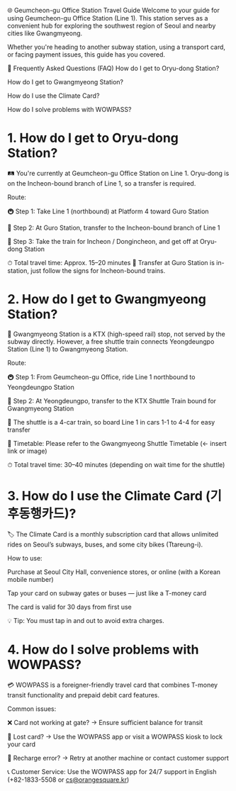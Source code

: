 🌐 Geumcheon-gu Office Station Travel Guide
Welcome to your guide for using Geumcheon-gu Office Station (Line 1). This station serves as a convenient hub for exploring the southwest region of Seoul and nearby cities like Gwangmyeong.

Whether you're heading to another subway station, using a transport card, or facing payment issues, this guide has you covered.

📌 Frequently Asked Questions (FAQ)
How do I get to Oryu-dong Station?

How do I get to Gwangmyeong Station?

How do I use the Climate Card?

How do I solve problems with WOWPASS?

# 1. How do I get to Oryu-dong Station?
🛤 You're currently at Geumcheon-gu Office Station on Line 1. Oryu-dong is on the Incheon-bound branch of Line 1, so a transfer is required.

Route:

🚇 Step 1: Take Line 1 (northbound) at Platform 4 toward Guro Station

🔁 Step 2: At Guro Station, transfer to the Incheon-bound branch of Line 1

🚉 Step 3: Take the train for Incheon / Dongincheon, and get off at Oryu-dong Station

⏱ Total travel time: Approx. 15–20 minutes
📍 Transfer at Guro Station is in-station, just follow the signs for Incheon-bound trains.

# 2. How do I get to Gwangmyeong Station?
🚄 Gwangmyeong Station is a KTX (high-speed rail) stop, not served by the subway directly.
However, a free shuttle train connects Yeongdeungpo Station (Line 1) to Gwangmyeong Station.

Route:

🚇 Step 1: From Geumcheon-gu Office, ride Line 1 northbound to Yeongdeungpo Station

🚄 Step 2: At Yeongdeungpo, transfer to the KTX Shuttle Train bound for Gwangmyeong Station

📌 The shuttle is a 4-car train, so board Line 1 in cars 1-1 to 4-4 for easy transfer

🔗 Timetable:
Please refer to the Gwangmyeong Shuttle Timetable (← insert link or image)

⏱ Total travel time: 30–40 minutes (depending on wait time for the shuttle)

# 3. How do I use the Climate Card (기후동행카드)?
🏷️ The Climate Card is a monthly subscription card that allows unlimited rides on Seoul’s subways, buses, and some city bikes (Ttareung-i).

How to use:

Purchase at Seoul City Hall, convenience stores, or online (with a Korean mobile number)

Tap your card on subway gates or buses — just like a T-money card

The card is valid for 30 days from first use

💡 Tip: You must tap in and out to avoid extra charges.

# 4. How do I solve problems with WOWPASS?
💳 WOWPASS is a foreigner-friendly travel card that combines T-money transit functionality and prepaid debit card features.

Common issues:

❌ Card not working at gate? → Ensure sufficient balance for transit

🚫 Lost card? → Use the WOWPASS app or visit a WOWPASS kiosk to lock your card

🔄 Recharge error? → Retry at another machine or contact customer support

📞 Customer Service: Use the WOWPASS app for 24/7 support in English (+82-1833-5508 or cs@orangesquare.kr)

